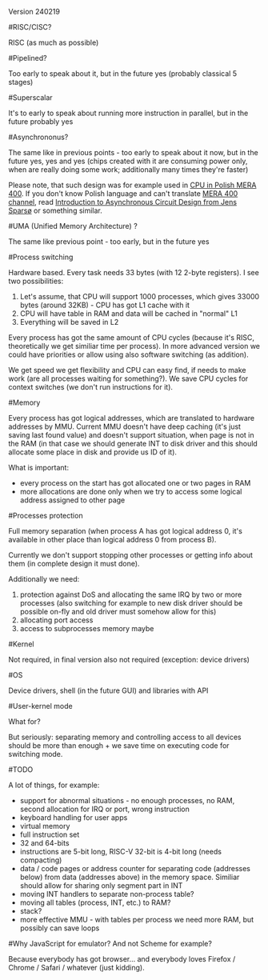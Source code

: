 Version 240219

#RISC/CISC?

RISC (as much as possible)

#Pipelined?

Too early to speak about it, but in the future yes (probably classical 5 stages)

#Superscalar

It's to early to speak about running more instruction in parallel, but
in the future probably yes

#Asynchrononus?

The same like in previous points - too early to speak about it now, but in
the future yes, yes and yes (chips created with it are consuming power
only, when are really doing some work; additionally many times they're faster)

Please note, that such design was for example used in
[CPU in Polish MERA 400](https://www.youtube.com/watch?v=Y59hgZ5_7sk).
If you don't know Polish language and can't translate
[MERA 400 channel](https://www.youtube.com/@MERA400),
read [Introduction to Asynchronous Circuit Design from Jens Sparsø](https://orbit.dtu.dk/en/publications/introduction-to-asynchronous-circuit-design)
or something similar.

#UMA (Unified Memory Architecture) ?

The same like previous point - too early, but in the future yes

#Process switching

Hardware based. Every task needs 33 bytes (with 12 2-byte registers). I see two possibilities:

1. Let's assume, that CPU will support 1000 processes,
which gives 33000 bytes (around 32KB) - CPU has got L1 cache with it
2. CPU will have table in RAM and data will be cached in "normal" L1
3. Everything will be saved in L2

Every process has got the same amount of CPU cycles (because it's RISC,
theoretically we get similiar time per process). In more advanced version
we could have priorities or allow using also software switching (as addition).

We get speed we get flexibility and CPU can easy find, if needs to make work
(are all processes waiting for something?). We save CPU cycles for context
switches (we don't run instructions for it).

#Memory

Every process has got logical addresses, which are translated to hardware
addresses by MMU. Current MMU doesn't have deep caching (it's just saving
last found value) and doesn't support situation, when page is not in the RAM
(in that case we should generate INT to disk driver and this should allocate
some place in disk and provide us ID of it).

What is important:

* every process on the start has got allocated one or two pages in RAM
* more allocations are done only when we try to access some logical address
assigned to other page

#Processes protection

Full memory separation (when process A has got logical address 0,
it's available in other place than logical address 0 from process B).

Currently we don't support stopping other processes or getting info about them
(in complete design it must done).

Additionally we need:

1. protection against DoS and allocating the same IRQ by
two or more processes (also switching for example to new disk driver should
be possible on-fly and old driver must somehow allow for this)
2. allocating port access
3. access to subprocesses memory maybe

#Kernel

Not required, in final version also not required (exception: device drivers)

#OS

Device drivers, shell (in the future GUI) and libraries with API

#User-kernel mode

What for?

But seriously: separating memory and controlling access to all devices
should be more than enough + we save time on executing code for switching
mode.

#TODO

A lot of things, for example:

* support for abnormal situations - no enough processes, no RAM, second
  allocation for IRQ or port, wrong instruction
* keyboard handling for user apps
* virtual memory
* full instruction set
* 32 and 64-bits
* instructions are 5-bit long, RISC-V 32-bit is 4-bit long (needs compacting)
* data / code pages or address counter for separating code (addresses below)
  from data (addresses above) in the memory space. Similiar should allow for
  sharing only segment part in INT
* moving INT handlers to separate non-process table?
* moving all tables (process, INT, etc.) to RAM?
* stack?
* more effective MMU - with tables per process we need more RAM, but possibly
  can save loops

#Why JavaScript for emulator? And not Scheme for example?

Because everybody has got browser... and everybody loves Firefox / Chrome / Safari / whatever
(just kidding).
